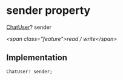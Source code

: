 


# sender property







[ChatUser](../../models_chats_chat_user/ChatUser-class.md)? sender
  
_\<span class="feature"\>read / write\</span\>_






## Implementation

```dart
ChatUser? sender;
```








